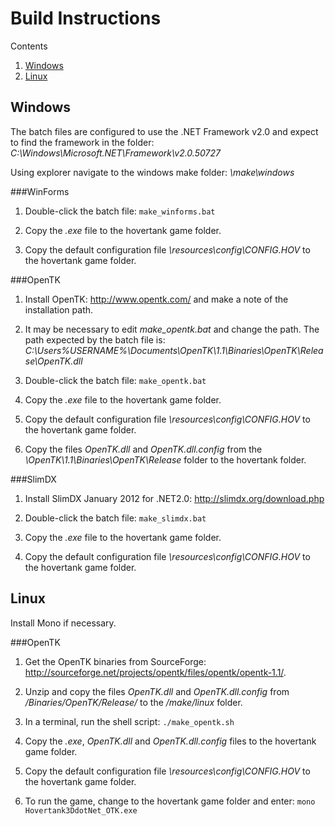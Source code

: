 Build Instructions
==================

Contents

1. [Windows](#Windows)
2. [Linux](#Linux)

Windows
-------

The batch files are configured to use the .NET Framework v2.0 and expect to find the framework in the folder: *C:\Windows\Microsoft.NET\Framework\v2.0.50727*

Using explorer navigate to the windows make folder: *\make\windows*

###WinForms

1. Double-click the batch file: ```make_winforms.bat```

2. Copy the *.exe* file to the hovertank game folder.

3. Copy the default configuration file *\resources\config\CONFIG.HOV* to the hovertank game folder.

###OpenTK

1. Install OpenTK: http://www.opentk.com/ and make a note of the installation path.

2. It may be necessary to edit *make_opentk.bat* and change the path. The path expected by the batch file is: *C:\Users\%USERNAME%\Documents\OpenTK\1.1\Binaries\OpenTK\Release\OpenTK.dll*

3. Double-click the batch file: ```make_opentk.bat```

4. Copy the *.exe* file to the hovertank game folder.

5. Copy the default configuration file *\resources\config\CONFIG.HOV* to the hovertank game folder.

6. Copy the files *OpenTK.dll* and *OpenTK.dll.config* from the *\OpenTK\1.1\Binaries\OpenTK\Release* folder to the hovertank folder.

###SlimDX

1. Install SlimDX January 2012 for .NET2.0: http://slimdx.org/download.php

2. Double-click the batch file: ```make_slimdx.bat```

3. Copy the *.exe* file to the hovertank game folder.

4. Copy the default configuration file *\resources\config\CONFIG.HOV* to the hovertank game folder.

Linux
-----

Install Mono if necessary.

###OpenTK

1. Get the OpenTK binaries from SourceForge: http://sourceforge.net/projects/opentk/files/opentk/opentk-1.1/.

2. Unzip and copy the files *OpenTK.dll* and *OpenTK.dll.config* from */Binaries/OpenTK/Release/* to the */make/linux* folder.

3. In a terminal, run the shell script: ```./make_opentk.sh```

4. Copy the *.exe*, *OpenTK.dll* and *OpenTK.dll.config* files to the hovertank game folder.

5. Copy the default configuration file *\resources\config\CONFIG.HOV* to the hovertank game folder.

6. To run the game, change to the hovertank game folder and enter: ```mono Hovertank3DdotNet_OTK.exe```
